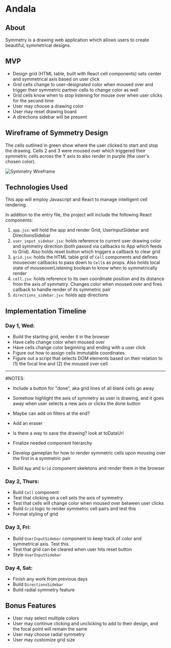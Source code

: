 # Andala

## About
Symmetry is a drawing web application which allows users to create beautiful, symmetrical designs.

## MVP
* Design grid (HTML table, built with React cell components) sets center and symmetrical axis based on user click
* Grid cells change to user-designated color when moused over and trigger their symmetric partner cells to change color as well
* Grid cells know when to stop listening for mouse over when user clicks for the second time
* User may choose a drawing color
* User may reset drawing board
* A directions sidebar will be present

## Wireframe of Symmetry Design
The cells outlined in green show where the user clicked to start and stop the drawing. Cells 2 and 3 were moused over which triggered their symmetric cells across the Y axis to also render in purple (the user's chosen color).

![Symmetry Wireframe](https://github.com/AliciaUnderhill/Symmetry/blob/master/images/Symmetry_wireframe.png)

## Technologies Used
This app will employ Javascript and React to manage intelligent cell rendering.

In addition to the entry file, the project will include the following React components:
1. `app.jsx`: will hold the app and render Grid, UserInputSidebar and DirectionsSidebar
2. `user_input_sidebar.jsx`: holds reference to current user drawing color and symmetry direction (both passed via callbacks to App which feeds to Grid). Also holds reset button which triggers a callback to clear grid
3. `grid.jsx`: holds the HTML table grid of `Cell` components and defines mouseover callbacks to pass down to `Cell`s as props. Also holds local state of mouseoverListening boolean to know when to symmetrically render
4. `cell.jsx`: holds reference to its own coordinate position and its distance from the axis of symmetry. Changes color when moused over and fires callback to handle render of its symmetric pair
5. `directions_sidebar.jsx`: holds app directions


## Implementation Timeline

### Day 1, Wed:
* Build the starting grid, render it in the browser
* Have cells change color when moused over
* Have cells change color beginning and ending with a user click
* Figure out how to assign cells immutable coordinates
* Figure out a script that selects DOM elements based on their relation to (1) the focal line and (2) the moused over cell

-------
#NOTES:
* Include a button for "done", aka grid lines of all blank cells go away
* Somehow highlight the axis of symmetry as user is drawing, and it goes away when user selects a new axis or clicks the done button
* Maybe can add on filters at the end?
* Add an eraser
* Is there a way to save the drawing? look at toDataUrl


* Finalize needed component hierarchy
* Develop gameplan for how to render symmetric cells upon mousing over the first in a symmetric pair
* Build `App` and `Grid` component skeletons and render them in the browser

### Day 2, Thurs:
* Build `Cell` component
* Test that clicking on a cell sets the axis of symmetry
* Test that cells will change color when moused over between user clicks
* Build `Grid` logic to render symmetric cell pairs and test this
* Format styling of grid

### Day 3, Fri:
* Build `UserInputSidebar` component to keep track of color and symmetrical axis. Test this.
* Test that grid can be cleared when user hits reset button
* Style `UserInputSidebar`

### Day 4, Sat:
* Finish any work from previous days
* Build `DirectionsSidebar`
* Build radial symmetry feature

## Bonus Features
* User may select multiple colors
* User may continue clicking and unclicking to add to their design, and the focal point will remain the same
* User may choose radial symmetry
* User may customize grid size

